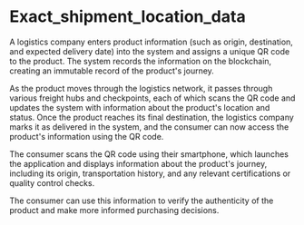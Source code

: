 # Exact_shipment_location_data
A logistics company enters product information (such as origin, destination, and expected delivery date)
into the system and assigns a unique QR code to the product.
The system records the information on the blockchain, creating an immutable record of the
product's journey.

As the product moves through the logistics network, it passes through various freight hubs and checkpoints,
each of which scans the QR code and updates the system with information about the product's location and
status.
Once the product reaches its final destination, the logistics company marks it as
delivered in the system, and the consumer can now access the product's information
using the QR code.

The consumer scans the QR code using their smartphone, which launches the
application and displays information about the product's journey, including its origin,
transportation history, and any relevant certifications or quality control checks.

The consumer can use this information to verify the authenticity of the product and
make more informed purchasing decisions.
